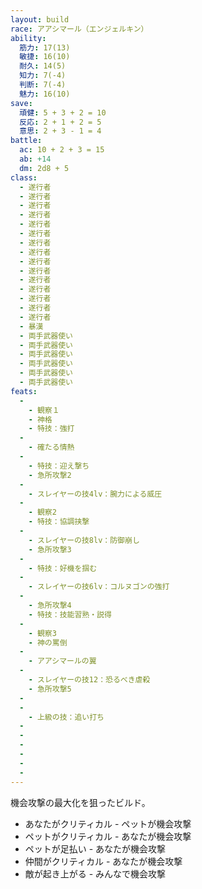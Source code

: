 ```yaml
---
layout: build
race: アアシマール（エンジェルキン）
ability:
  筋力: 17(13)
  敏捷: 16(10)
  耐久: 14(5)
  知力: 7(-4)
  判断: 7(-4)
  魅力: 16(10)
save:
  頑健: 5 + 3 + 2 = 10
  反応: 2 + 1 + 2 = 5
  意思: 2 + 3 - 1 = 4
battle:
  ac: 10 + 2 + 3 = 15
  ab: +14 
  dm: 2d8 + 5
class:
  - 遂行者
  - 遂行者
  - 遂行者
  - 遂行者
  - 遂行者
  - 遂行者
  - 遂行者
  - 遂行者
  - 遂行者
  - 遂行者
  - 遂行者
  - 遂行者
  - 遂行者
  - 遂行者
  - 遂行者
  - 暴漢
  - 両手武器使い
  - 両手武器使い
  - 両手武器使い
  - 両手武器使い
  - 両手武器使い
  - 両手武器使い
feats:
  -
    - 観察１
    - 神格
    - 特技：強打
  -
    - 確たる情熱
  -
    - 特技：迎え撃ち
    - 急所攻撃2
  -
    - スレイヤーの技4lv：腕力による威圧
  -
    - 観察2
    - 特技：協調挟撃
  -
    - スレイヤーの技8lv：防御崩し
    - 急所攻撃3
  -
    - 特技：好機を掴む
  -
    - スレイヤーの技6lv：コルヌゴンの強打
  -
    - 急所攻撃4
    - 特技：技能習熟・説得
  -
    - 観察3
    - 神の罵倒
  -
    - アアシマールの翼
  -
    - スレイヤーの技12：恐るべき虐殺
    - 急所攻撃5
  -
  -
    - 上級の技：追い打ち
  -
  -
  -
  -
  -
  -
---
```


機会攻撃の最大化を狙ったビルド。

- あなたがクリティカル - ペットが機会攻撃
- ペットがクリティカル - あなたが機会攻撃
- ペットが足払い - あなたが機会攻撃
- 仲間がクリティカル - あなたが機会攻撃
- 敵が起き上がる - みんなで機会攻撃
